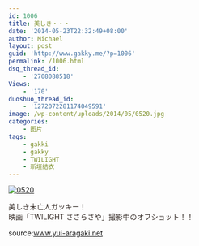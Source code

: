 ```yaml
---
id: 1006
title: 美しき・・・
date: '2014-05-23T22:32:49+08:00'
author: Michael
layout: post
guid: 'http://www.gakky.me/?p=1006'
permalink: /1006.html
dsq_thread_id:
    - '2708088518'
Views:
    - '170'
duoshuo_thread_id:
    - '1272072281174049591'
image: /wp-content/uploads/2014/05/0520.jpg
categories:
    - 图片
tags:
    - gakki
    - gakky
    - TWILIGHT
    - 新垣结衣
---
```


[![0520](http://www.yui-aragaki.org/wp-content/uploads/2014/05/0520.jpg)](http://www.yui-aragaki.org/wp-content/uploads/2014/05/0520.jpg "0520")

<span style="color: #302722; font-family: メイリオ, meiryo, 'ヒラギノ角ゴ pro w3', 'hiragino kaku gothic pro', osaka, 'ｍｓ ｐゴシック', 'ms pgothic', sans-serif;">美しき未亡人ガッキー！</span>  
<span style="color: #302722;">映画「TWILIGHT ささらさや」撮影中のオフショット！！</span>

source:www.yui-aragaki.net